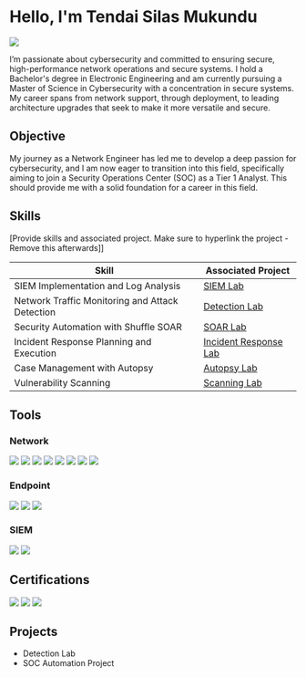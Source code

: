 # Hello, I'm Tendai Silas Mukundu
<a href="https://linkedin.com/in/tensilamuk/"><img src="https://img.shields.io/badge/-LinkedIn-0072b1?&style=for-the-badge&logo=linkedin&logoColor=white" /></a>

I’m passionate about cybersecurity and committed to ensuring secure, high-performance network operations and secure systems. I hold a Bachelor's degree in Electronic Engineering and am currently pursuing a Master of Science in Cybersecurity with a concentration in secure systems. My career spans from network support, through deployment, to leading architecture upgrades that seek to make it more versatile and secure. 

## Objective

My journey as a Network Engineer has led me to develop a deep passion for cybersecurity, and I am now eager to transition into this field, specifically aiming to join a Security Operations Center (SOC) as a Tier 1 Analyst. This should provide me with a solid foundation for a career in this field.

## Skills
[Provide skills and associated project. Make sure to hyperlink the project - Remove this afterwards]]

| Skill                                         | Associated Project         |
|-----------------------------------------------|----------------------------|
| SIEM Implementation and Log Analysis          | <a href="https://google.com">SIEM Lab</a>|
| Network Traffic Monitoring and Attack Detection | <a href="https://google.com">Detection Lab</a>|
| Security Automation with Shuffle SOAR         | <a href="https://google.com">SOAR Lab</a>|
| Incident Response Planning and Execution      | <a href="https://google.com">Incident Response Lab</a>|
| Case Management with Autopsy                  | <a href="https://google.com">Autopsy Lab</a>|
| Vulnerability Scanning                        | <a href="https://github.com/tmukundu1/Scanning-Lab">Scanning Lab</a>|

## Tools

### Network
<div>
    <img src="https://img.shields.io/badge/-Cisco-1BA0D7?&style=for-the-badge&logo=Cisco&logoColor=white" />
    <img src="https://img.shields.io/badge/-Huawei-C5002E?&style=for-the-badge&logo=Huawei&logoColor=white" />
    <img src="https://img.shields.io/badge/-Meraki-1ABC9C?&style=for-the-badge&logo=Cisco&logoColor=white" />
    <img src="https://img.shields.io/badge/-Sophos-0070C0?&style=for-the-badge&logoColor=white" /> 
    <img src="https://img.shields.io/badge/-Fortinet-EE1D23?&style=for-the-badge&logo=Fortinet&logoColor=white" />
    <img src="https://img.shields.io/badge/-Wireshark-1679A7?&style=for-the-badge&logo=Wireshark&logoColor=white" />
    <img src="https://img.shields.io/badge/-Ubiquiti-0779C9?&style=for-the-badge&logo=ubiquiti&logoColor=white" />
    <img src="https://img.shields.io/badge/-Ruckus-FF6600?&style=for-the-badge&logo=ruckus&logoColor=white" />
</div>

### Endpoint
<div>
    <img src="https://img.shields.io/badge/-Kaspersky-009639?&style=for-the-badge&logoColor=white" />
    <img src="https://img.shields.io/badge/-Windows%20Defender-0078D6?&style=for-the-badge&logo=microsoft&logoColor=white" />
    <img src="https://img.shields.io/badge/-Sophos%20Endpoint-0071C5?&style=for-the-badge&logo=sophos&logoColor=white" />
</div>

### SIEM
<div>
    <img src="https://img.shields.io/badge/-Splunk-000000?&style=for-the-badge&logo=Splunk&logoColor=white" />
    <img src="https://img.shields.io/badge/-Elastic-005571?&style=for-the-badge&logo=Elastic&logoColor=white" />
</div>

## Certifications
<div>
<img src="https://img.shields.io/badge/-Security%2B-FF0000?&style=for-the-badge&logo=CompTIA&logoColor=white" />
<img src="https://img.shields.io/badge/-Network%2B-007ACC?&style=for-the-badge&logo=CompTIA&logoColor=white" />
<img src="https://img.shields.io/badge/-A%2B-4D4D4D?&style=for-the-badge&logo=CompTIA&logoColor=white" />
</div>

## Projects
- Detection Lab
- SOC Automation Project
